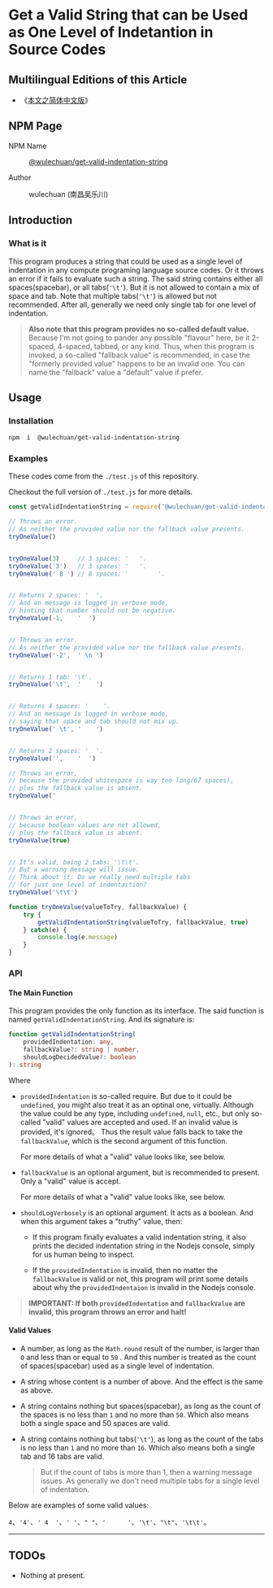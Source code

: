 # Get a Valid String that can be Used as One Level of Indetantion in Source Codes

<link rel="stylesheet" href="./node_modules/@wulechuan/css-stylus-markdown-themes/dist/css/wulechuan-styles-for-html-via-markdown--vscode.default.min.css">


## Multilingual Editions of this Article

- 《[本文之简体中文版](./ReadMe.md)》




## NPM Page

<dl>
<dt>NPM Name</dt>
<dd>

[@wulechuan/get-valid-indentation-string](https://www.npmjs.com/package/@wulechuan/get-valid-indentation-string)

</dd>
<dt>Author</dt>
<dd><p>wulechuan (南昌吴乐川)</p></dd>
</dl>





## Introduction

### What is it

This program produces a string that could be used as a single level of indentation in any compute programing language source codes. Or it throws an error if it fails to evaluate such a string. The said string contains either all spaces(spacebar), or all tabs(`'\t'`). But it is not allowed to contain a mix of space and tab. Note that multiple tabs(`'\t'`) is allowed but not recommended. After all, generally we need only single tab for one level of indentation.

> **Also note that this program provides no so-called default value.** Because I'm not going to pander any possible "flavour" here, be it 2-spaced, 4-spaced, tabbed, or any kind. Thus, when this program is invoked, a so-called "fallback value" is recommended, in case the "formerly provided value" happens to be an invalid one. You can name the "fallback" value a "default" value if prefer.


## Usage

### Installation

```sh
npm  i  @wulechuan/get-valid-indentation-string
```


### Examples

These codes come from the `./test.js` of this repository.

Checkout the full version of `./test.js` for more details.


```js
const getValidIndentationString = require('@wulechuan/get-valid-indentation-string')

// Throws an error.
// As neither the provided value nor the fallback value presents.
tryOneValue()


tryOneValue(3)     // 3 spaces: '   '.
tryOneValue('3')   // 3 spaces: '   '.
tryOneValue(' 8 ') // 8 spaces: '        '.


// Returns 2 spaces: '  '.
// And an message is logged in verbose mode,
// hinting that number should not be negative.
tryOneValue(-1,    '  ')


// Throws an error.
// As neither the provided value nor the fallback value presents.
tryOneValue('-2',  ' \n ')


// Returns 1 tab: '\t'.
tryOneValue('\t',  '    ')


// Returns 4 spaces: '    '.
// And an message is logged in verbose mode,
// saying that space and tab should not mix up.
tryOneValue(' \t', '    ')


// Returns 2 spaces: '  '.
tryOneValue('',    '  ')  

// Throws an error,
// because the provided whitespace is way too long(67 spaces),
// plus the fallback value is absent.
tryOneValue('                                                                   ')


// Throws an error,
// because boolean values are not allowed,
// plus the fallback value is absent.
tryOneValue(true)


// It's valid, being 2 tabs: '\t\t'.
// But a warning message will issue.
// Think about it: Do we really need multiple tabs
// for just one level of indentaition?
tryOneValue('\t\t')

function tryOneValue(valueToTry, fallbackValue) {
    try {
        getValidIndentationString(valueToTry, fallbackValue, true)
    } catch(e) {
        console.log(e.message)
    }
}
```


### API

#### The Main Function

This program provides the only function as its interface. The said function is named `getValidIndentationString`. And its signature is:

```ts
function getValidIndentationString(
    providedIndentation: any,
    fallbackValue?: string | number,
    shouldLogDecidedValue?: boolean
): string
```


Where

-   `providedIndentation` is so-called require. But due to it could be `undefined`, you might also treat it as an optinal one, virtually. Although the value could be any type, including `undefined`, `null`, etc., but only so-called "valid" values are accepted and used. If an invalid value is provided, it's ignored。 Thus the result value falls back to take the `fallbackValue`, which is the second argument of this function.

    For more details of what a "valid" value looks like, see below.


-   `fallbackValue` is an optional argument, but is recommended to present. Only a "valid" value is accept.

    For more details of what a "valid" value looks like, see below.


-   `shouldLogVerbosely` is an optional argument. It acts as a boolean. And when this argument takes a "truthy" value, then:

    -   If this program finally evaluates a valid indentation string, it also prints the decided indentation string in the Nodejs console, simply for us human being to inspect.

    -   If the `providedIndentation` is invalid, then no matter the `fallbackValue` is valid or not, this program will print some details about why the `providedIndentaion` is invalid in the Nodejs console.


> **IMPORTANT: If both `providedIndentation` and `fallbackValue` are invalid, this program throws an error and halt!**



#### Valid Values

-   A number, as long as the `Math.round` result of the number, is larger than `0` and less than or equal to `50` . And this number is treated as the count of spaces(spacebar) used as a single level of indentation.

-   A string whose content is a number of above. And the effect is the same as above.

-   A string contains nothing but spaces(spacebar), as long as the count of the spaces is no less than `1` and no more than `50`. Which also means both a single space and 50 spaces are valid.

-   A string contains nothing but tabs(`'\t'`), as long as the count of the tabs is no less than `1` and no more than `16`. Which also means both a single tab and 16 tabs are valid.

    > But if the count of tabs is more than 1, then a warning message issues. As generally we don't need multiple tabs for a single level of indentation.


Below are examples of some valid values:

`4`、`'4'`、`' 4  '`、`' '`、`" "`、`'      '`、`'\t'`、`"\t"`、`'\t\t'`。



---

## TODOs

-   Nothing at present.



